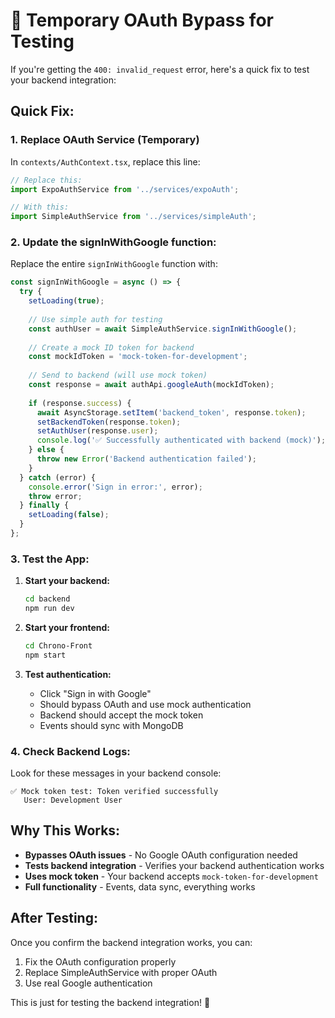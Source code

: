 # 🚨 Temporary OAuth Bypass for Testing

If you're getting the `400: invalid_request` error, here's a quick fix to test your backend integration:

## **Quick Fix:**

### **1. Replace OAuth Service (Temporary)**

In `contexts/AuthContext.tsx`, replace this line:
```typescript
// Replace this:
import ExpoAuthService from '../services/expoAuth';

// With this:
import SimpleAuthService from '../services/simpleAuth';
```

### **2. Update the signInWithGoogle function:**

Replace the entire `signInWithGoogle` function with:
```typescript
const signInWithGoogle = async () => {
  try {
    setLoading(true);
    
    // Use simple auth for testing
    const authUser = await SimpleAuthService.signInWithGoogle();
    
    // Create a mock ID token for backend
    const mockIdToken = 'mock-token-for-development';
    
    // Send to backend (will use mock token)
    const response = await authApi.googleAuth(mockIdToken);
    
    if (response.success) {
      await AsyncStorage.setItem('backend_token', response.token);
      setBackendToken(response.token);
      setAuthUser(response.user);
      console.log('✅ Successfully authenticated with backend (mock)');
    } else {
      throw new Error('Backend authentication failed');
    }
  } catch (error) {
    console.error('Sign in error:', error);
    throw error;
  } finally {
    setLoading(false);
  }
};
```

### **3. Test the App:**

1. **Start your backend:**
   ```bash
   cd backend
   npm run dev
   ```

2. **Start your frontend:**
   ```bash
   cd Chrono-Front
   npm start
   ```

3. **Test authentication:**
   - Click "Sign in with Google"
   - Should bypass OAuth and use mock authentication
   - Backend should accept the mock token
   - Events should sync with MongoDB

### **4. Check Backend Logs:**

Look for these messages in your backend console:
```
✅ Mock token test: Token verified successfully
   User: Development User
```

## **Why This Works:**

- **Bypasses OAuth issues** - No Google OAuth configuration needed
- **Tests backend integration** - Verifies your backend authentication works
- **Uses mock token** - Your backend accepts `mock-token-for-development`
- **Full functionality** - Events, data sync, everything works

## **After Testing:**

Once you confirm the backend integration works, you can:
1. Fix the OAuth configuration properly
2. Replace SimpleAuthService with proper OAuth
3. Use real Google authentication

This is just for testing the backend integration! 🚀
